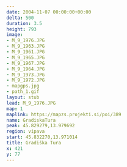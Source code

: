 ```yaml
---
date: 2004-11-07 00:00:00+00:00
delta: 500
duration: 3.5
height: 793
image:
- M_9_1976.JPG
- M_9_1963.JPG
- M_9_1961.JPG
- M_9_1965.JPG
- M_9_1967.JPG
- M_9_1964.JPG
- M_9_1973.JPG
- M_9_1972.JPG
- mapgps.jpg
- path_1.gif
layout: stub
lead: M_9_1976.JPG
map: 1
maplink: https://mapzs.projekti.si/poi/389
name: GradiskaTura
peak: 45.829279,13.979692
region: vipava
start: 45.832270,13.971014
title: Gradiška Tura
x: 421
y: 77
---
```

